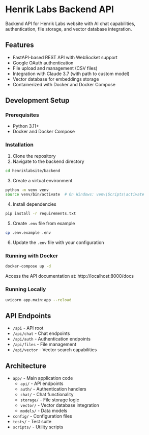 # Henrik Labs Backend API

Backend API for Henrik Labs website with AI chat capabilities, authentication, file storage, and vector database integration.

## Features

- FastAPI-based REST API with WebSocket support
- Google OAuth authentication
- File upload and management (CSV files)
- Integration with Claude 3.7 (with path to custom model)
- Vector database for embeddings storage
- Containerized with Docker and Docker Compose

## Development Setup

### Prerequisites

- Python 3.11+
- Docker and Docker Compose

### Installation

1. Clone the repository
2. Navigate to the backend directory

```bash
cd henriklabsite/backend
```

3. Create a virtual environment

```bash
python -m venv venv
source venv/bin/activate  # On Windows: venv\Scripts\activate
```

4. Install dependencies

```bash
pip install -r requirements.txt
```

5. Create `.env` file from example

```bash
cp .env.example .env
```

6. Update the `.env` file with your configuration

### Running with Docker

```bash
docker-compose up -d
```

Access the API documentation at: http://localhost:8000/docs

### Running Locally

```bash
uvicorn app.main:app --reload
```

## API Endpoints

- `/api` - API root
- `/api/chat` - Chat endpoints
- `/api/auth` - Authentication endpoints
- `/api/files` - File management
- `/api/vector` - Vector search capabilities

## Architecture

- `app/` - Main application code
  - `api/` - API endpoints
  - `auth/` - Authentication handlers
  - `chat/` - Chat functionality
  - `storage/` - File storage logic
  - `vector/` - Vector database integration
  - `models/` - Data models
- `config/` - Configuration files
- `tests/` - Test suite
- `scripts/` - Utility scripts
